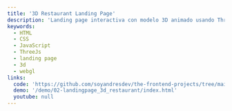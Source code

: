 ```yaml
---
title: '3D Restaurant Landing Page'
description: 'Landing page interactiva con modelo 3D animado usando Three.js.'
keywords:
  - HTML
  - CSS
  - JavaScript
  - ThreeJs
  - landing page
  - 3d
  - webgl
links:
  code: 'https://github.com/soyandresdev/the-frontend-projects/tree/main/02-landingpage_3d_restaurant'
  demo: '/demo/02-landingpage_3d_restaurant/index.html'
  youtube: null
---
```

